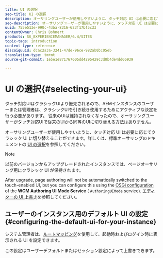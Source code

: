 ```yaml
---
title: UI の選択
seo-title: UI の選択
description: オーサリングユーザーが使用しやすいように、タッチ対応 UI は必要に応じてクラシック UI に切り替えることができます。
seo-description: オーサリングユーザーが使用しやすいように、タッチ対応 UI は必要に応じてクラシック UI に切り替えることができます。
uuid: 755e513e-990c-4dba-8316-623f17bf5c33
contentOwner: Chris Bohnert
products: SG_EXPERIENCEMANAGER/6.4/SITES
topic-tags: introduction
content-type: reference
discoiquuid: dcac2a3a-3241-47de-96ce-982ab0bc05eb
translation-type: tm+mt
source-git-commit: 1ebe1e871767605dd4295429c3d0b4de4dd66939

---
```



# UI の選択{#selecting-your-ui}

タッチ対応UIはクラシックUIより優先されるので、AEMインスタンスのユーザーまたは管理者は、クラシックUIを引き続き使用するためにアクティブな決定を行う必要があります。 従来のUIは維持されなくなったので、オーサリングユーザーがタッチ対応UIで従来のUIから同等のUIに切り替える方法はありません。

オーサリングユーザーが使用しやすいように、タッチ対応 UI は必要に応じてクラシック UI に切り替えることができます。詳しくは、標準オーサリングのドキュメントの [UI の選択](/help/sites-authoring/select-ui.md)を参照してください。

>[!NOTE]
>
>以前のバージョンからアップグレードされたインスタンスでは、ページオーサリング用にクラシック UI が保持されます。
>
>After upgrade, page authoring will not be automatically switched to the touch-enabled UI, but you can configure this using the [OSGi configuration](/help/sites-deploying/configuring-osgi.md) of the **WCM Authoring UI Mode Service** ( `AuthoringUIMode` service). [エディターの UI 上書き](#uioverridesfortheeditor)を参照してください。

## ユーザーのインスタンス用のデフォルト UI の設定 {#configuring-the-default-ui-for-your-instance}

システム管理者は、[ルートマッピング](/help/sites-deploying/osgi-configuration-settings.md#daycqrootmapping)を使用して、起動時およびログイン時に表示される UI を設定できます。

この設定はユーザーデフォルトまたはセッション設定によって上書きできます。
